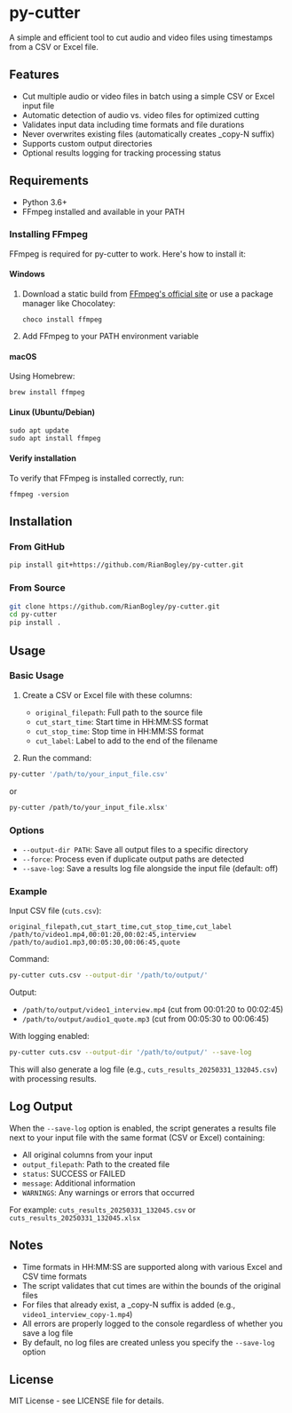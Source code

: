 # py-cutter

A simple and efficient tool to cut audio and video files using timestamps from a CSV or Excel file.

## Features

- Cut multiple audio or video files in batch using a simple CSV or Excel input file
- Automatic detection of audio vs. video files for optimized cutting
- Validates input data including time formats and file durations
- Never overwrites existing files (automatically creates _copy-N suffix)
- Supports custom output directories
- Optional results logging for tracking processing status

## Requirements

- Python 3.6+
- FFmpeg installed and available in your PATH

### Installing FFmpeg

FFmpeg is required for py-cutter to work. Here's how to install it:

#### Windows
1. Download a static build from [FFmpeg's official site](https://ffmpeg.org/download.html) or use a package manager like Chocolatey:
   ```
   choco install ffmpeg
   ```
2. Add FFmpeg to your PATH environment variable

#### macOS
Using Homebrew:
```
brew install ffmpeg
```

#### Linux (Ubuntu/Debian)
```
sudo apt update
sudo apt install ffmpeg
```

#### Verify installation
To verify that FFmpeg is installed correctly, run:
```
ffmpeg -version
```

## Installation

### From GitHub

```bash
pip install git+https://github.com/RianBogley/py-cutter.git
```

### From Source

```bash
git clone https://github.com/RianBogley/py-cutter.git
cd py-cutter
pip install .
```

## Usage

### Basic Usage

1. Create a CSV or Excel file with these columns:
   - `original_filepath`: Full path to the source file
   - `cut_start_time`: Start time in HH:MM:SS format
   - `cut_stop_time`: Stop time in HH:MM:SS format
   - `cut_label`: Label to add to the end of the filename

2. Run the command:

```bash
py-cutter '/path/to/your_input_file.csv'
```

or 

```bash
py-cutter /path/to/your_input_file.xlsx'
```

### Options

- `--output-dir PATH`: Save all output files to a specific directory
- `--force`: Process even if duplicate output paths are detected
- `--save-log`: Save a results log file alongside the input file (default: off)

### Example

Input CSV file (`cuts.csv`):

```
original_filepath,cut_start_time,cut_stop_time,cut_label
/path/to/video1.mp4,00:01:20,00:02:45,interview
/path/to/audio1.mp3,00:05:30,00:06:45,quote
```

Command:

```bash
py-cutter cuts.csv --output-dir '/path/to/output/'
```

Output:
- `/path/to/output/video1_interview.mp4` (cut from 00:01:20 to 00:02:45)
- `/path/to/output/audio1_quote.mp3` (cut from 00:05:30 to 00:06:45)

With logging enabled:

```bash
py-cutter cuts.csv --output-dir '/path/to/output/' --save-log
```

This will also generate a log file (e.g., `cuts_results_20250331_132045.csv`) with processing results.

## Log Output

When the `--save-log` option is enabled, the script generates a results file next to your input file with the same format (CSV or Excel) containing:
- All original columns from your input
- `output_filepath`: Path to the created file
- `status`: SUCCESS or FAILED
- `message`: Additional information
- `WARNINGS`: Any warnings or errors that occurred

For example: `cuts_results_20250331_132045.csv` or `cuts_results_20250331_132045.xlsx`

## Notes

- Time formats in HH:MM:SS are supported along with various Excel and CSV time formats
- The script validates that cut times are within the bounds of the original files
- For files that already exist, a _copy-N suffix is added (e.g., `video1_interview_copy-1.mp4`)
- All errors are properly logged to the console regardless of whether you save a log file
- By default, no log files are created unless you specify the `--save-log` option

## License

MIT License - see LICENSE file for details.